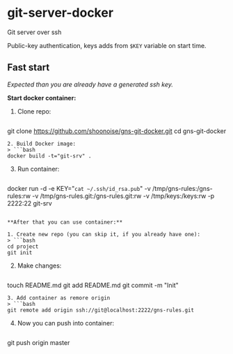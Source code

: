 git-server-docker
======

Git server over ssh

Public-key authentication, keys adds from `$KEY` variable on start time.

Fast start
-------

*Expected than you are already have a generated ssh key.*

**Start docker container:**

1. Clone repo:
> ```bash
git clone https://github.com/shoonoise/gns-git-docker.git
cd gns-git-docker
```
2. Build Docker image:
> ```bash
docker build -t="git-srv" .
```
3. Run container:
> ```bash
docker run  -d -e KEY="`cat ~/.ssh/id_rsa.pub`" -v /tmp/gns-rules:/gns-rules:rw  -v /tmp/gns-rules.git:/gns-rules.git:rw -v /tmp/keys:/keys:rw -p 2222:22 git-srv
```

**After that you can use container:**

1. Create new repo (you can skip it, if you already have one):
> ```bash
cd project
git init
```
2. Make changes:
> ```bash
touch README.md
git add README.md
git commit -m "Init"
```
3. Add container as remore origin
> ```bash
git remote add origin ssh://git@localhost:2222/gns-rules.git
```
4. Now you can push into container:
> ```bash
git push origin master
```
